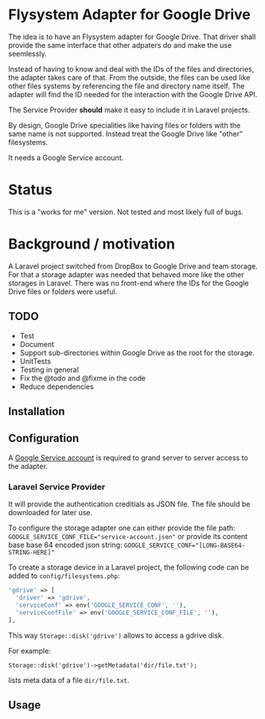 # Flysystem Adapter for Google Drive

The idea is to have an Flysystem adapter for Google Drive. That driver shall
provide the same interface that other adpaters do and make the use seemlessly.

Instead of having to know and deal with the IDs of the files and directories,
the adapter takes care of that. From the outside, the files can be used like
other files systems by referencing the file and directory name itself. The
adapter will find the ID needed for the interaction with the Google Drive API.

The Service Provider **should** make it easy to include it in Laravel projects.

By design, Google Drive specialities like having files or folders with the same
name is not supported. Instead treat the Google Drive like "other" filesystems.

It needs a Google Service account.

# Status
This is a "works for me" version. Not tested and most likely full of bugs.

# Background / motivation
A Laravel project switched from DropBox to Google Drive and team storage. For
that a storage adapter was needed that behaved more like the other storages in
Laravel. There was no front-end where the IDs for the Google Drive files or
folders were useful. 

## TODO
* Test
* Document
* Support sub-directories within Google Drive as the root for the storage.
* UnitTests
* Testing in general
* Fix the @todo and @fixme in the code
* Reduce dependencies

## Installation

## Configuration
A [Google Service account](https://cloud.google.com/docs/authentication/production)
is required to grand server to server access to the adapter.

### Laravel Service Provider
It will provide the authentication creditials as JSON file. The file should be
downloaded for later use.

To configure the storage adapter one can either provide the file path: 
`GOOGLE_SERVICE_CONF_FILE="service-account.json"`
or provide its content base base 64 encoded json string:
`GOOGLE_SERVICE_CONF="[LONG-BASE64-STRING-HERE]"`

To create a storage device in a Laravel project, the following code can be added
to `config/filesystems.php`:

```php
'gdrive' => [
  'driver' => 'gdrive',
  'serviceConf' => env('GOOGLE_SERVICE_CONF', ''),
  'serviceConfFile' => env('GOOGLE_SERVICE_CONF_FILE', ''),
],
```

This way 
`Storage::disk('gdrive')`
allows to access a gdrive disk.

For example:

`Storage::disk('gdrive')->getMetadata('dir/file.txt');`

lists meta data of a file `dir/file.txt`.

## Usage
